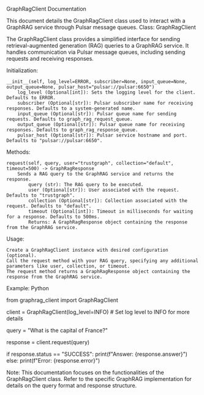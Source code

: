 GraphRagClient Documentation

This document details the GraphRagClient class used to interact with a GraphRAG service through Pulsar message queues.
Class: GraphRagClient

The GraphRagClient class provides a simplified interface for sending retrieval-augmented generation (RAG) queries to a GraphRAG service. It handles communication via Pulsar message queues, including sending requests and receiving responses.

Initialization:

    __init__(self, log_level=ERROR, subscriber=None, input_queue=None, output_queue=None, pulsar_host="pulsar://pulsar:6650")
        log_level (Optional[int]): Sets the logging level for the client. Defaults to ERROR.
        subscriber (Optional[str]): Pulsar subscriber name for receiving responses. Defaults to a system-generated name.
        input_queue (Optional[str]): Pulsar queue name for sending requests. Defaults to graph_rag_request_queue.
        output_queue (Optional[str]): Pulsar queue name for receiving responses. Defaults to graph_rag_response_queue.
        pulsar_host (Optional[str]): Pulsar service hostname and port. Defaults to "pulsar://pulsar:6650".

Methods:

    request(self, query, user="trustgraph", collection="default", timeout=500) -> GraphRagResponse
        Sends a RAG query to the GraphRAG service and returns the response.
            query (str): The RAG query to be executed.
            user (Optional[str]): User associated with the request. Defaults to "trustgraph".
            collection (Optional[str]): Collection associated with the request. Defaults to "default".
            timeout (Optional[int]): Timeout in milliseconds for waiting for a response. Defaults to 500ms.
            Returns: A GraphRagResponse object containing the response from the GraphRAG service.

Usage:

    Create a GraphRagClient instance with desired configuration (optional).
    Call the request method with your RAG query, specifying any additional parameters like user, collection, or timeout.
    The request method returns a GraphRagResponse object containing the response from the GraphRAG service.

Example:
Python

from graphrag_client import GraphRagClient

client = GraphRagClient(log_level=INFO)  # Set log level to INFO for more details

query = "What is the capital of France?"

response = client.request(query)

if response.status == "SUCCESS":
  print(f"Answer: {response.answer}")
else:
  print(f"Error: {response.error}")

Note: This documentation focuses on the functionalities of the GraphRagClient class. Refer to the specific GraphRAG implementation for details on the query format and response structure.

